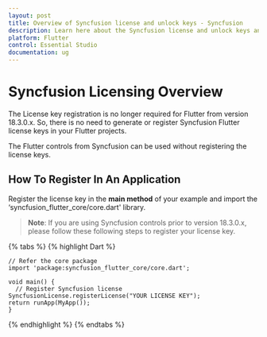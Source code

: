 ```yaml
---
layout: post
title: Overview of Syncfusion license and unlock keys - Syncfusion
description: Learn here about the Syncfusion license and unlock keys and difference between license and unlock keys.
platform: Flutter
control: Essential Studio
documentation: ug
---
```



# Syncfusion Licensing Overview

The License key registration is no longer required for Flutter from version 18.3.0.x. So, there is no need to generate or register Syncfusion Flutter license keys in your Flutter projects. 

The Flutter controls from Syncfusion can be used without registering the license keys.

## How To Register In An Application

Register the license key in the **main method** of your example and import the ‘syncfusion_flutter_core/core.dart' library.

>**Note**: If you are using Syncfusion controls prior to version 18.3.0.x, please follow these following steps to register your license key.

{% tabs %} 
{% highlight Dart %}

    // Refer the core package
    import 'package:syncfusion_flutter_core/core.dart';

    void main() { 
      // Register Syncfusion license 
    SyncfusionLicense.registerLicense("YOUR LICENSE KEY"); 
    return runApp(MyApp()); 
    }

{% endhighlight %}
{% endtabs %}

